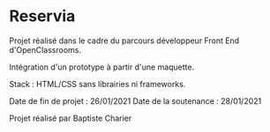 # Reservia

Projet réalisé dans le cadre du parcours développeur Front End d'OpenClassrooms. 

Intégration d'un prototype à partir d'une maquette. 

Stack : HTML/CSS sans librairies ni frameworks. 

Date de fin de projet : 26/01/2021
Date de la soutenance : 28/01/2021

Projet réalisé par Baptiste Charier

